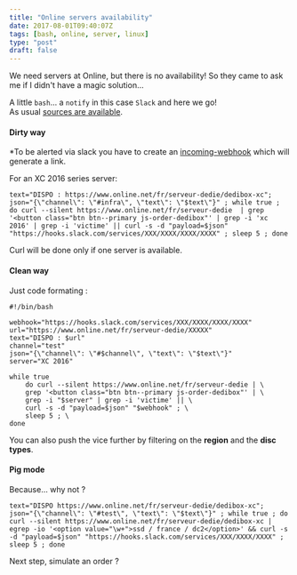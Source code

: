 ```yaml
---
title: "Online servers availability"
date: 2017-08-01T09:40:07Z
tags: [bash, online, server, linux]
type: "post"
draft: false
---
```


We need servers at Online, but there is no availability!
So they came to ask me if I didn't have a magic solution...

A little `bash`... a `notify` in this case `Slack` and here we go!  
As usual [sources are available](https://github.com/lebarondecharlus/OnlineSrvDispo).

#### Dirty way 

*To be alerted via slack you have to create an [incoming-webhook](https://my.slack.com/services/new/incoming-webhook/) which will generate a link.

For an XC 2016 series server:

    text="DISPO : https://www.online.net/fr/serveur-dedie/dedibox-xc"; json="{\"channel\": \"#infra\", \"text\": \"$text\"}" ; while true ; do curl --silent https://www.online.net/fr/serveur-dedie  | grep '<button class="btn btn--primary js-order-dedibox"' | grep -i 'xc 2016' | grep -i 'victime' || curl -s -d "payload=$json" "https://hooks.slack.com/services/XXX/XXXX/XXXX/XXXX" ; sleep 5 ; done 

Curl will be done only if one server is available.

#### Clean way 

Just code formating :
```
#!/bin/bash

webhook="https://hooks.slack.com/services/XXX/XXXX/XXXX/XXXX"
url="https://www.online.net/fr/serveur-dedie/XXXXX"
text="DISPO : $url"
channel="test"
json="{\"channel\": \"#$channel\", \"text\": \"$text\"}"
server="XC 2016"

while true
    do curl --silent https://www.online.net/fr/serveur-dedie | \
    grep '<button class="btn btn--primary js-order-dedibox"' | \
    grep -i "$server" | grep -i 'victime' || \
    curl -s -d "payload=$json" "$webhook" ; \
    sleep 5 ; \
done
```

You can also push the vice further by filtering on the **region** and the **disc types**.

#### Pig mode

Because... why not ?

```
text="DISPO https://www.online.net/fr/serveur-dedie/dedibox-xc"; json="{\"channel\": \"#test\", \"text\": \"$text\"}" ; while true ; do curl --silent https://www.online.net/fr/serveur-dedie/dedibox-xc | egrep -io '<option value="\w+">ssd / france / dc2</option>' && curl -s -d "payload=$json" "https://hooks.slack.com/services/XXX/XXXX/XXXX" ; sleep 5 ; done
```

Next step, simulate an order ?
